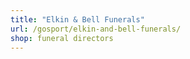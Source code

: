 ```yaml
---
title: "Elkin & Bell Funerals"
url: /gosport/elkin-and-bell-funerals/
shop: funeral directors
---
```

